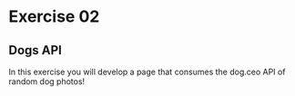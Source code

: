 # Exercise 02

## Dogs API

In this exercise you will develop a page that consumes the dog.ceo API of random dog photos!